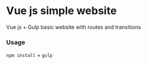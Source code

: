 # Vue js simple website 

Vue js + Gulp basic website with routes and transitions

### Usage

`npm install` +
`gulp`
